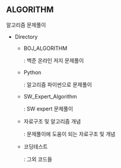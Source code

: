## ALGORITHM

알고리즘 문제풀이

- Directory

  - BOJ_ALGORITHM

    : 백준 온라인 저지 문제풀이

    

  - Python 

    : 알고리즘 파이썬으로 문제풀이

    

  - SW_Expert_Algorithm

    : SW expert 문제풀이

    

  - 자료구조 및 알고리즘 개념

    : 문제풀이에 도움이 되는 자료구조 및 개념

    

  - 코딩테스트

    : 그외 코드들